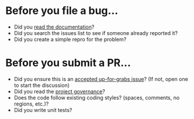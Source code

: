 # Before you file a bug...

* Did you [read the documentation](#)?
* Did you search the issues list to see if someone already reported it?
* Did you create a simple repro for the problem?

# Before you submit a PR...

* Did you ensure this is an [accepted up-for-grabs issue](https://github.com/marcuslindblom/aspnet5/issues?q=is%3Aopen+is%3Aissue+label%3A%22%5Bs%5D+Up+For+Grabs%22)? (If not, open one to start the discussion)
* Did you read the [project governance](#)?
* Does the code follow existing coding styles? (spaces, comments, no regions, etc.)?
* Did you write unit tests?
